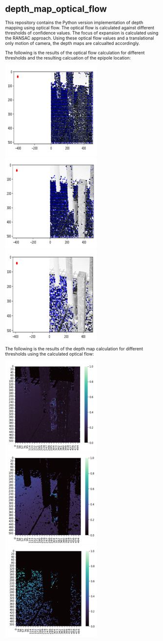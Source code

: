 # depth_map_optical_flow

This repository contains the Python version implementation of depth mapping using optical flow. The optical flow is calculated against different thresholds of confidence values. The focus of expansion is calculated using the RANSAC approach. Using these optical flow values and a translational only motion of camera, the depth maps are calcualted accordingly. 

The following is the results of the optical flow calculation for different thresholds and the resulting calcuation of the epipole location:

<img src="images/thres1.png?raw=true" width="300" height="300">
<img src="images/thres10.png?raw=true" width="300" height="300">
<img src="images/thres30.png?raw=true" width="300" height="300">

The following is the results of the depth map calculation for different thresholds using the calculated optical flow:

<img src="images/dep1.png?raw=true" width="300" height="300">
<img src="images/dep10.png?raw=true" width="300" height="300">
<img src="images/dep30.png?raw=true" width="300" height="300">
